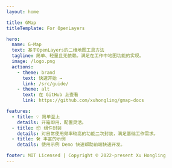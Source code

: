 ```yaml
---
layout: home

title: GMap
titleTemplate: For OpenLayers

hero:
  name: G-Map
  text: 基于OpenLayers的二维地图工具方法
  tagline: 简单、轻量且无依赖。满足在工作中地图功能的实现。
  image: /logo.png
  actions:
    - theme: brand
      text: 快速开始 →
      link: /src/guide/
    - theme: alt
      text: 在 GitHub 上查看
      link: https://github.com/xuhongling/gmap-docs

features:
  - title: 💡 简单至上
    details: 开箱即用，配置灵活。
  - title: 📦 组件封装
    details: 对日常使用频率较高的功能二次封装，满足基础工作需求。
  - title: 🛠️ 丰富的示例
    details: 使用示例 Demo 快速帮助前端快速开发。

footer: MIT Licensed | Copyright © 2022-present Xu Hongling
---
```


<!-- --

<script setup>
import { onMounted } from 'vue'
import { fetchReleaseTag } from './.vitepress/utils/fetchReleaseTag.js'

onMounted(() => {
  fetchReleaseTag()
})
</scr -->
